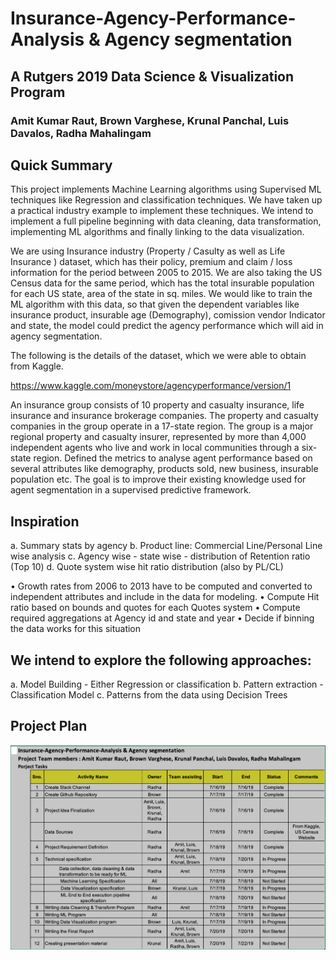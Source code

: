 # Insurance-Agency-Performance-Analysis & Agency segmentation

## A Rutgers 2019 Data Science & Visualization Program

### Amit Kumar Raut, Brown Varghese, Krunal Panchal, Luis Davalos, Radha Mahalingam

## Quick Summary

This project implements Machine Learning algorithms using Supervised ML techniques like Regression and classification techniques. We have taken up a practical industry example to implement these techniques.  We intend to implement a full pipeline beginning with data cleaning, data transformation, implementing ML algorithms and finally linking to the data visualization.  

We are using Insurance industry (Property / Casulty as well as Life Insurance ) dataset, which has their policy, premium and claim / loss information for the period between 2005 to 2015.  We are also taking the US Census data for the same period, which has the total insurable population for each US state, area of the state in sq. miles.  We would like to train the ML algorithm with this data, so that given the dependent variables like insurance product, insurable age (Demography), comission vendor Indicator and state, the model could predict the agency performance which will aid in agency segmentation.

The following is the details of the dataset, which we were able to obtain from Kaggle.

https://www.kaggle.com/moneystore/agencyperformance/version/1


An insurance group consists of 10 property and casualty insurance, life insurance and insurance brokerage companies. The property and casualty companies in the group operate in a 17-state region. The group is a major regional property and casualty insurer, represented by more than 4,000 independent agents who live and work in local communities through a six-state region. Defined the metrics to analyse agent performance based on several attributes like demography, products sold, new business, insurable population etc. The goal is to improve their existing knowledge used for agent segmentation in a supervised predictive framework.

## Inspiration

a. Summary stats by agency
b. Product line: Commercial Line/Personal Line wise analysis
c. Agency wise - state wise - distribution of Retention ratio (Top 10)
d. Quote system wise hit ratio distribution (also by PL/CL)

•	Growth rates from 2006 to 2013 have to be computed and converted to independent attributes and include in the data for modeling.
•	Compute Hit ratio based on bounds and quotes for each Quotes system
•	Compute required aggregations at Agency id and state and year
•	Decide if binning the data works for this situation

## We intend to explore the following approaches:

a. Model Building - Either Regression or classification
b. Pattern extraction - Classification Model
c. Patterns from the data using Decision Trees

## Project Plan

![](/images/Project_plan.png)